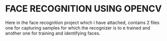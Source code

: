 # **FACE RECOGNITION USING OPENCV** 
 Here in the face recognition project which i have attached, contains 2 files one for capturing samples for which the recognizer is to e trained and another one for training and identifying faces. 
 
